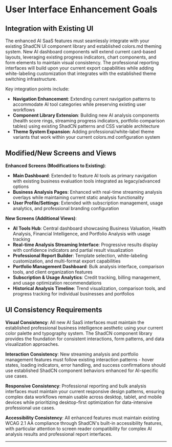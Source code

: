 # User Interface Enhancement Goals

## Integration with Existing UI

The enhanced AI SaaS features must seamlessly integrate with your existing ShadCN UI component library and established colors.md theming system. New AI dashboard components will extend current card-based layouts, leveraging existing progress indicators, chart components, and form elements to maintain visual consistency. The professional reporting interfaces will build upon your current export capabilities while adding white-labeling customization that integrates with the established theme switching infrastructure.

Key integration points include:

- **Navigation Enhancement**: Extending current navigation patterns to accommodate AI tool categories while preserving existing user workflows
- **Component Library Extension**: Building new AI analysis components (health score rings, streaming progress indicators, portfolio comparison tables) using existing ShadCN patterns and CSS variable architecture
- **Theme System Expansion**: Adding professional/white-label theme variants that work within your current colors.md configuration system

## Modified/New Screens and Views

**Enhanced Screens (Modifications to Existing)**:

- **Main Dashboard**: Extended to feature AI tools as primary navigation with existing business evaluation tools integrated as legacy/advanced options
- **Business Analysis Pages**: Enhanced with real-time streaming analysis overlays while maintaining current static analysis functionality
- **User Profile/Settings**: Extended with subscription management, usage analytics, and professional branding configuration

**New Screens (Additional Views)**:

- **AI Tools Hub**: Central dashboard showcasing Business Valuation, Health Analysis, Financial Intelligence, and Portfolio Analysis with usage tracking
- **Real-time Analysis Streaming Interface**: Progressive results display with confidence indicators and partial result visualization
- **Professional Report Builder**: Template selection, white-labeling customization, and multi-format export capabilities
- **Portfolio Management Dashboard**: Bulk analysis interface, comparison tools, and client organization features
- **Subscription & Usage Analytics**: Credit tracking, billing management, and usage optimization recommendations
- **Historical Analysis Timeline**: Trend visualization, comparison tools, and progress tracking for individual businesses and portfolios

## UI Consistency Requirements

**Visual Consistency**: All new AI SaaS interfaces must maintain the established professional business intelligence aesthetic using your current color palette and typography system. The ShadCN component library provides the foundation for consistent interactions, form patterns, and data visualization approaches.

**Interaction Consistency**: New streaming analysis and portfolio management features must follow existing interaction patterns - hover states, loading indicators, error handling, and success confirmations should use established ShadCN component behaviors enhanced for AI-specific use cases.

**Responsive Consistency**: Professional reporting and bulk analysis interfaces must maintain your current responsive design patterns, ensuring complex data workflows remain usable across desktop, tablet, and mobile devices while prioritizing desktop-first optimization for data-intensive professional use cases.

**Accessibility Consistency**: All enhanced features must maintain existing WCAG 2.1 AA compliance through ShadCN's built-in accessibility features, with particular attention to screen reader compatibility for complex AI analysis results and professional report interfaces.

---
